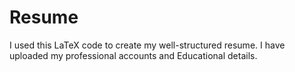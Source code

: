 # Resume
I used this LaTeX code to create my well-structured resume. I have uploaded my professional accounts and Educational details.

